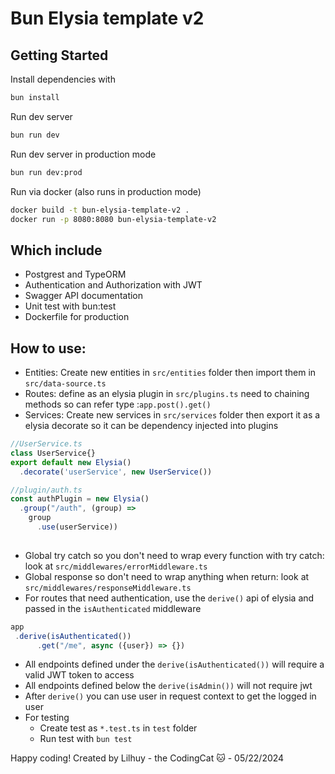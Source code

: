 # Bun Elysia template v2

## Getting Started

Install dependencies with

```bash
bun install
```

Run dev server

```bash
bun run dev
```

Run dev server in production mode

```bash
bun run dev:prod
```

Run via docker (also runs in production mode)

```bash 
docker build -t bun-elysia-template-v2 .  
docker run -p 8080:8080 bun-elysia-template-v2
```

## Which include

- Postgrest and TypeORM
- Authentication and Authorization with JWT
- Swagger API documentation
- Unit test with bun:test
- Dockerfile for production

## How to use:

- Entities: Create new entities in `src/entities` folder then import them in `src/data-source.ts`
- Routes: define as an elysia plugin in `src/plugins.ts` need to chaining methods so can refer type :`app.post().get()`
- Services: Create new services in `src/services` folder then export it as a elysia decorate so it can be dependency
  injected into plugins
```typescript
//UserService.ts
class UserService{}
export default new Elysia()
  .decorate('userService', new UserService())
```
```typescript
//plugin/auth.ts
const authPlugin = new Elysia()
  .group("/auth", (group) =>
    group
      .use(userService))
     
```
- Global try catch so you don't need to wrap every function with try catch: look at `src/middlewares/errorMiddleware.ts`    
- Global response so don't need to wrap anything when return: look at `src/middlewares/responseMiddleware.ts`
- For routes that need authentication, use the `derive()` api of elysia and passed in the `isAuthenticated` middleware
```typescript
app
 .derive(isAuthenticated())
      .get("/me", async ({user}) => {})
```
- All endpoints defined under the `derive(isAuthenticated())` will require a valid JWT token to access  
- All endpoints defined below the `derive(isAdmin())` will not require jwt
- After `derive()` you can use user in request context to get the logged in user
- For testing
  - Create test as `*.test.ts` in `test` folder
  - Run test with `bun test`

Happy coding!
Created by Lilhuy - the CodingCat 🐱 - 05/22/2024

